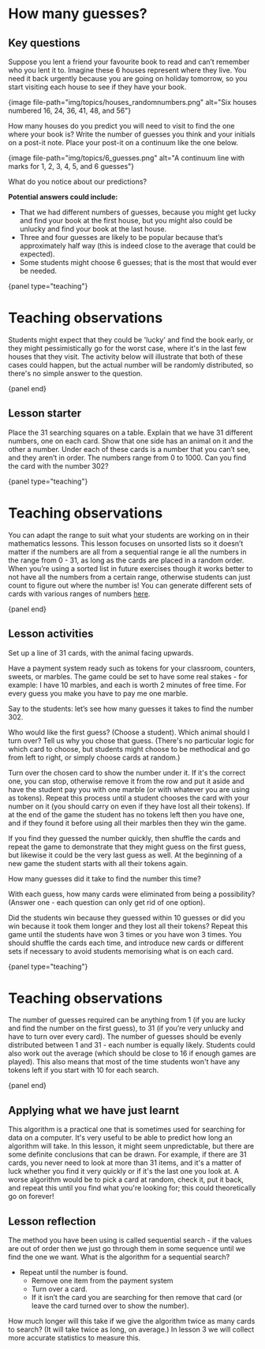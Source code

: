 # How many guesses?

## Key questions

Suppose you lent a friend your favourite book to read and can’t remember who you lent it to.
Imagine these 6 houses represent where they live.
You need it back urgently because you are going on holiday tomorrow, so you start visiting each house to see if they have your book.

{image file-path="img/topics/houses_randomnumbers.png" alt="Six houses numbered 16, 24, 36, 41, 48, and 56"}

How many houses do you predict you will need to visit to find the one where your book is?
Write the number of guesses you think and your initials on a post-it note.
Place your post-it on a continuum like the one below.

{image file-path="img/topics/6_guesses.png" alt="A continuum line with marks
for 1, 2, 3, 4, 5, and 6 guesses"}

What do you notice about our predictions?

**Potential answers could include:**

-   That we had different numbers of guesses, because you might get lucky and find your book at the first house, but you might also could be unlucky and find your book at the last house.
-   Three and four guesses are likely to be popular because that’s approximately half way (this is indeed close to the average that could be expected).
-   Some students might choose 6 guesses; that is the most that would ever be needed.

{panel type="teaching"}

# Teaching observations

Students might expect that they could be 'lucky' and find the book early, or they might pessimistically go for the worst case, where it's in the last few houses that they visit.
The activity below will illustrate that both of these cases could happen, but the actual number will be randomly distributed, so there's no simple answer to the question.

{panel end}

## Lesson starter

Place the 31 searching squares on a table.
Explain that we have 31 different numbers, one on each card.
Show that one side has an animal on it and the other a number.
Under each of these cards is a number that you can’t see, and they aren’t in order.
The numbers range from 0 to 1000.
Can you find the card with the number 302?

{panel type="teaching"}

# Teaching observations

You can adapt the range to suit what your students are working on in their mathematics lessons.
This lesson focuses on unsorted lists so it doesn’t matter if the numbers are all from a sequential range ie all the numbers in the range from 0 - 31, as long as the cards are placed in a random order.
When you’re using a sorted list in future exercises though it works better to not have all the numbers from a certain range, otherwise students can just count to figure out where the number is!
You can generate different sets of cards with various ranges of numbers [here]('resources:resource' 'searching-cards').

{panel end}

## Lesson activities

Set up a line of 31 cards, with the animal facing upwards.

Have a payment system ready such as tokens for your classroom, counters, sweets, or marbles.
The game could be set to have some real stakes - for example: I have 10 marbles, and each is worth 2 minutes of free time.
For every guess you make you have to pay me one marble.

Say to the students: let’s see how many guesses it takes to find the number 302.

Who would like the first guess? (Choose a student).
Which animal should I turn over? Tell us why you chose that guess.
(There's no particular logic for which card to choose, but students might choose to be methodical and go from left to right, or simply choose cards at random.)

Turn over the chosen card to show the number under it.
If it's the correct one, you can stop, otherwise remove it from the row and put it aside and have the student pay you with one marble (or with whatever you are using as tokens).
Repeat this process until a student chooses the card with your number on it (you should carry on even if they have lost all their tokens).
If at the end of the game the student has no tokens left then you have one, and if they found it before using all their marbles then they win the game.

If you find they guessed the number quickly, then shuffle the cards and repeat the game to demonstrate that they might guess on the first guess, but likewise it could be the very last guess as well.
At the beginning of a new game the student starts with all their tokens again.

How many guesses did it take to find the number this time?

With each guess, how many cards were eliminated from being a possibility? (Answer one - each question can only get rid of one option).

Did the students win because they guessed within 10 guesses or did you win because it took them longer and they lost all their tokens?
Repeat this game until the students have won 3 times or you have won 3 times.
You should shuffle the cards each time, and introduce new cards or different sets if necessary to avoid students memorising what is on each card.

{panel type="teaching"}

# Teaching observations

The number of guesses required can be anything from 1 (if you are lucky and find the number on the first guess), to 31 (if you’re very unlucky and have to turn over every card).
The number of guesses should be evenly distributed between 1 and 31 - each number is equally likely.
Students could also work out the average (which should be close to 16 if enough games are played).
This also means that most of the time students won't have any tokens left if you start with 10 for each search.

{panel end}

## Applying what we have just learnt

This algorithm is a practical one that is sometimes used for searching for data on a computer.
It's very useful to be able to predict how long an algorithm will take.
In this lesson, it might seem unpredictable, but there are some definite conclusions that can be drawn.
For example, if there are 31 cards, you never need to look at more than 31 items, and it's a matter of luck whether you find it very quickly or if it's the last one you look at.
A worse algorithm would be to pick a card at random, check it, put it back, and repeat this until you find what you're looking for; this could theoretically go on forever!

## Lesson reflection

The method you have been using is called sequential search - if the values are out of order then we just go through them in some sequence until we find the one we want.
What is the algorithm for a sequential search?

-   Repeat until the number is found.
    +   Remove one item from the payment system
    +   Turn over a card.
    +   If it isn’t the card you are searching for then remove that card (or leave the card turned over to show the number).

How much longer will this take if we give the algorithm twice as many cards to search? (It will take twice as long, on average.)
In lesson 3 we will collect more accurate statistics to measure this.
